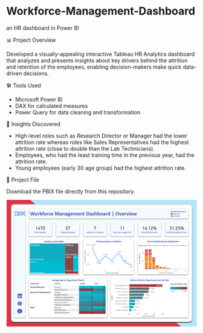 # Workforce-Management-Dashboard
an HR dashboard in Power BI

📊 Project Overview

Developed a visually-appealing interactive Tableau HR Analytics dashboard that analyzes and presents insights about key drivers behind the attrition and retention of the employees, enabling decision-makers make quick data-driven decisions.

🛠️ Tools Used

* Microsoft Power BI
* DAX for calculated measures
* Power Query for data cleaning and transformation

🧠 Insights Discovered

* High-level roles such as Research Director or Manager had the lower attrition rate whereas roles like Sales Representatives had the highest attrition rate (close to double than the Lab Technicians).  
* Employees, who had the least training time in the previous year, had the attrition rate.
* Young employees (early 30 age group) had the highest attrition rate.

📁 Project File

Download the PBIX file directly from this repository.

![Workforce Dashboard](https://github.com/maulik-vyas/Workforce-Dashboard/blob/main/Workforce%20Management%20Dashboard.png)
